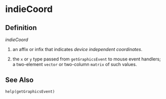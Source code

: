 indieCoord
==========

Definition
----------

_indieCoord_

1. an affix or infix that indicates _device independent coordinates_.

2. the `x` or `y` type passed from `getGraphicsEvent` to mouse event handlers;
a two-element `vector` or two-column `matrix` of such values.

See Also
--------

`help(getGraphicsEvent)`
